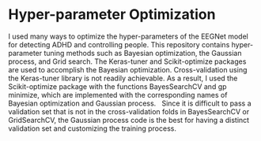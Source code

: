 # Hyper-parameter Optimization
I used many ways to optimize the hyper-parameters of the EEGNet model for detecting ADHD and controlling people. This repository contains hyper-parameter tuning methods such as Bayesian optimization, the Gaussian process, and Grid search. The Keras-tuner and Scikit-optimize packages are used to accomplish the Bayesian optimization. Cross-validation using the Keras-tuner library is not readily achievable. As a result, I used the Scikit-optimize package with the functions BayesSearchCV and gp minimize, which are implemented with the corresponding names of Bayesian optimization and Gaussian process.   Since it is difficult to pass a validation set that is not in the cross-validation folds in BayesSearchCV or GridSearchCV, the Gaussian process code is the best for having a distinct validation set and customizing the training process.
